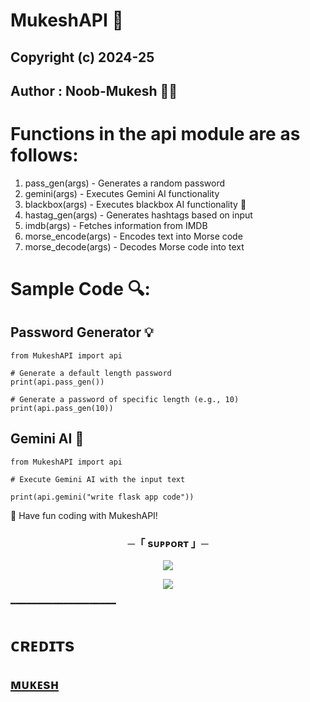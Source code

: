 # MukeshAPI 🚀

## Copyright (c) 2024-25

## Author : Noob-Mukesh 👨‍💻

# Functions in the api module are as follows:

1. pass_gen(args) - Generates a random password
2. gemini(args) - Executes Gemini AI functionality
3. blackbox(args) - Executes blackbox AI functionality 🔮
4. hastag_gen(args) - Generates hashtags based on input
5. imdb(args) - Fetches information from IMDB
6. morse_encode(args) - Encodes text into Morse code
7. morse_decode(args) - Decodes Morse code into text

# Sample Code 🔍:

## Password Generator 💡

```
from MukeshAPI import api

# Generate a default length password
print(api.pass_gen())

# Generate a password of specific length (e.g., 10)
print(api.pass_gen(10))
```

## Gemini AI 🤖

```
from MukeshAPI import api

# Execute Gemini AI with the input text

print(api.gemini("write flask app code"))
```

🔗 Have fun coding with MukeshAPI!

<h3 align="center">
    ─「 sᴜᴩᴩᴏʀᴛ 」─
</h3>

<p align="center">
<a href="https://telegram.me/the_support_chat"><img src="https://img.shields.io/badge/-Support%20Group-blue.svg?style=for-the-badge&logo=Telegram"></a>
</p>
<p align="center">
<a href="https://telegram.me/mukeshbotzone"><img src="https://img.shields.io/badge/-Support%20Channel-blue.svg?style=for-the-badge&logo=telegram"></a>
</p>

━━━━━━━━━━━━━━━━━━━━

# ᴄʀᴇᴅɪᴛs

## [ ᴍᴜᴋᴇsʜ ](https://t.me/mr_sukkun)
